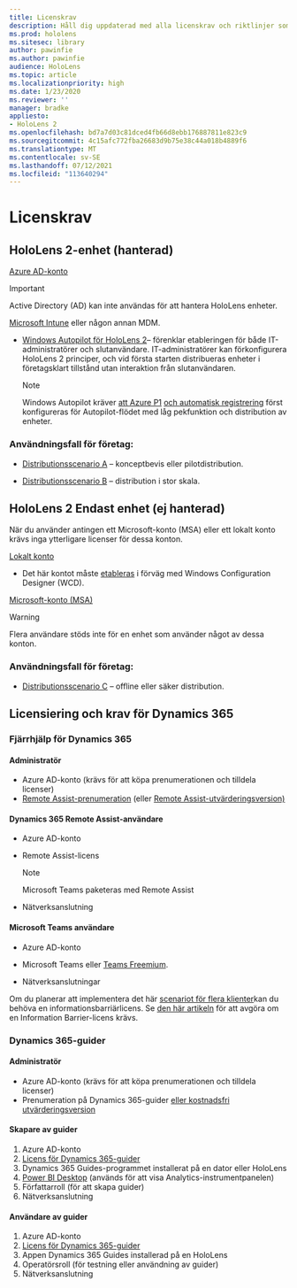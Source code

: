 ```yaml
---
title: Licenskrav
description: Håll dig uppdaterad med alla licenskrav och riktlinjer som du behöver för hantering av mobila enheter, HoloLens och Fjärrhjälp.
ms.prod: hololens
ms.sitesec: library
author: pawinfie
ms.author: pawinfie
audience: HoloLens
ms.topic: article
ms.localizationpriority: high
ms.date: 1/23/2020
ms.reviewer: ''
manager: bradke
appliesto:
- HoloLens 2
ms.openlocfilehash: bd7a7d03c81dced4fb66d8ebb176887811e823c9
ms.sourcegitcommit: 4c15afc772fba26683d9b75e38c44a018b4889f6
ms.translationtype: MT
ms.contentlocale: sv-SE
ms.lasthandoff: 07/12/2021
ms.locfileid: "113640294"
---
```

# <a name="license-requirements"></a>Licenskrav

## <a name="hololens-2-device-managed"></a>HoloLens 2-enhet (hanterad)

[Azure AD-konto](/azure/active-directory/)

> [!IMPORTANT]
> Active Directory (AD) kan inte användas för att hantera HoloLens enheter.

[Microsoft Intune](/mem/intune/fundamentals/what-is-intune) eller någon annan MDM.
- [Windows Autopilot för HoloLens 2](hololens2-autopilot.md)– förenklar etableringen för både IT-administratörer och slutanvändare. IT-administratörer kan förkonfigurera HoloLens 2 principer, och vid första starten distribueras enheter i företagsklart tillstånd utan interaktion från slutanvändaren. 

  > [!NOTE]
  > Windows Autopilot kräver [att Azure P1](/azure/active-directory/fundamentals/active-directory-whatis) [och automatisk registrering](/mem/intune/enrollment/windows-enroll#enable-windows-10-automatic-enrollment) först konfigureras för Autopilot-flödet med låg pekfunktion och distribution av enheter. 

### <a name="business-use-case"></a>Användningsfall för företag: 

- [Distributionsscenario A](hololens-requirements.md#scenario-a-deploy-to-cloud-connected-devices) – konceptbevis eller pilotdistribution.

- [Distributionsscenario B](hololens-requirements.md#scenario-b-deploy-inside-your-organizations-network) – distribution i stor skala.

## <a name="hololens-2-device-only-non-managed"></a>HoloLens 2 Endast enhet (ej hanterad)

När du använder antingen ett Microsoft-konto (MSA) eller ett lokalt konto krävs inga ytterligare licenser för dessa konton.

[Lokalt konto](/windows/security/identity-protection/access-control/local-accounts)

- Det här kontot måste [etableras](hololens-provisioning.md#provisioning-package-hololens-wizard) i förväg med Windows Configuration Designer (WCD).

[Microsoft-konto (MSA)](/windows/security/identity-protection/access-control/microsoft-accounts)

> [!WARNING]
> Flera användare stöds inte för en enhet som använder något av dessa konton.

### <a name="business-use-case"></a>Användningsfall för företag: 

- [Distributionsscenario C](hololens-requirements.md#scenario-c-deploy-in-secure-offline-environment) – offline eller säker distribution.
 
## <a name="dynamics-365-licensing-and-requirements"></a>Licensiering och krav för Dynamics 365

### <a name="dynamics-365-remote-assist"></a>Fjärrhjälp för Dynamics 365 

#### <a name="admin"></a>Administratör

- Azure AD-konto (krävs för att köpa prenumerationen och tilldela licenser)
- [Remote Assist-prenumeration](/dynamics365/mixed-reality/remote-assist/buy-and-deploy-remote-assist) (eller [Remote Assist-utvärderingsversion)](/dynamics365/mixed-reality/remote-assist/try-remote-assist)
    
#### <a name="dynamics-365-remote-assist-user"></a>Dynamics 365 Remote Assist-användare

- Azure AD-konto

- Remote Assist-licens 

  > [!NOTE]
  > Microsoft Teams paketeras med Remote Assist

- Nätverksanslutning

#### <a name="microsoft-teams-user"></a>Microsoft Teams användare

- Azure AD-konto

- Microsoft Teams eller [Teams Freemium](https://products.office.com/microsoft-teams/free).

- Nätverksanslutningar

Om du planerar att implementera det här [scenariot för flera klienter](/dynamics365/mixed-reality/remote-assist/cross-tenant-overview#scenario-2-leasing-services-to-other-tenants)kan du behöva en informationsbarriärlicens. Se [den här artikeln](/dynamics365/mixed-reality/remote-assist/cross-tenant-licensing-implementation#step-1-determine-if-information-barriers-are-necessary) för att avgöra om en Information Barrier-licens krävs.

### <a name="dynamics-365-guides"></a>Dynamics 365-guider 

#### <a name="admin"></a>Administratör

- Azure AD-konto (krävs för att köpa prenumerationen och tilldela licenser)
- Prenumeration på Dynamics 365-guider [eller kostnadsfri utvärderingsversion](/dynamics365/mixed-reality/guides/setup-step-one)

#### <a name="guides-author"></a>Skapare av guider

1. Azure AD-konto
1. [Licens för Dynamics 365-guider](/dynamics365/mixed-reality/guides/requirements)
1. Dynamics 365 Guides-programmet installerat på en dator eller HoloLens
1. [Power BI Desktop](https://powerbi.microsoft.com/desktop/) (används för att visa Analytics-instrumentpanelen)
1. Författarroll (för att skapa guider)
1. Nätverksanslutning

#### <a name="guides-user"></a>Användare av guider

1. Azure AD-konto
1. [Licens för Dynamics 365-guider](/dynamics365/mixed-reality/guides/requirements)
1. Appen Dynamics 365 Guides installerad på en HoloLens
1. Operatörsroll (för testning eller användning av guider)
1. Nätverksanslutning
